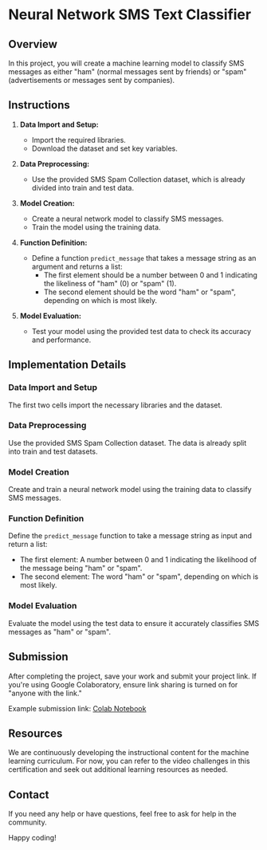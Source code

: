 # Neural Network SMS Text Classifier

## Overview

In this project, you will create a machine learning model to classify SMS messages as either "ham" (normal messages sent by friends) or "spam" (advertisements or messages sent by companies).

## Instructions

1. **Data Import and Setup:**
   - Import the required libraries.
   - Download the dataset and set key variables.

2. **Data Preprocessing:**
   - Use the provided SMS Spam Collection dataset, which is already divided into train and test data.

3. **Model Creation:**
   - Create a neural network model to classify SMS messages.
   - Train the model using the training data.

4. **Function Definition:**
   - Define a function `predict_message` that takes a message string as an argument and returns a list:
     - The first element should be a number between 0 and 1 indicating the likeliness of "ham" (0) or "spam" (1).
     - The second element should be the word "ham" or "spam", depending on which is most likely.

5. **Model Evaluation:**
   - Test your model using the provided test data to check its accuracy and performance.

## Implementation Details

### Data Import and Setup
The first two cells import the necessary libraries and the dataset.

### Data Preprocessing
Use the provided SMS Spam Collection dataset. The data is already split into train and test datasets.

### Model Creation
Create and train a neural network model using the training data to classify SMS messages.

### Function Definition
Define the `predict_message` function to take a message string as input and return a list:
- The first element: A number between 0 and 1 indicating the likelihood of the message being "ham" or "spam".
- The second element: The word "ham" or "spam", depending on which is most likely.

### Model Evaluation
Evaluate the model using the test data to ensure it accurately classifies SMS messages as "ham" or "spam".

## Submission

After completing the project, save your work and submit your project link. If you're using Google Colaboratory, ensure link sharing is turned on for "anyone with the link."

Example submission link: [Colab Notebook](https://colab.research.google.com/drive/1i5EmInTWi1RFvFr2_aRXky96YxY6sbWy)

## Resources

We are continuously developing the instructional content for the machine learning curriculum. For now, you can refer to the video challenges in this certification and seek out additional learning resources as needed.

## Contact

If you need any help or have questions, feel free to ask for help in the community.

Happy coding!
